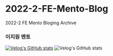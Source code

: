 # 2022-2-FE-Mento-Blog
2022-2 FE Mento Bloging Archive

### 이지원 멘토
[![Velog's GitHub stats](https://velog-readme-stats.vercel.app/api?name=isdiscodead&tag=LikeLion)](https://velog-readme-stats.vercel.app/api/redirect?name=isdiscodead&tag=LikeLion)
![Velog's GitHub stats](https://velog-readme-stats.vercel.app/api/list?name=isdiscodead)

